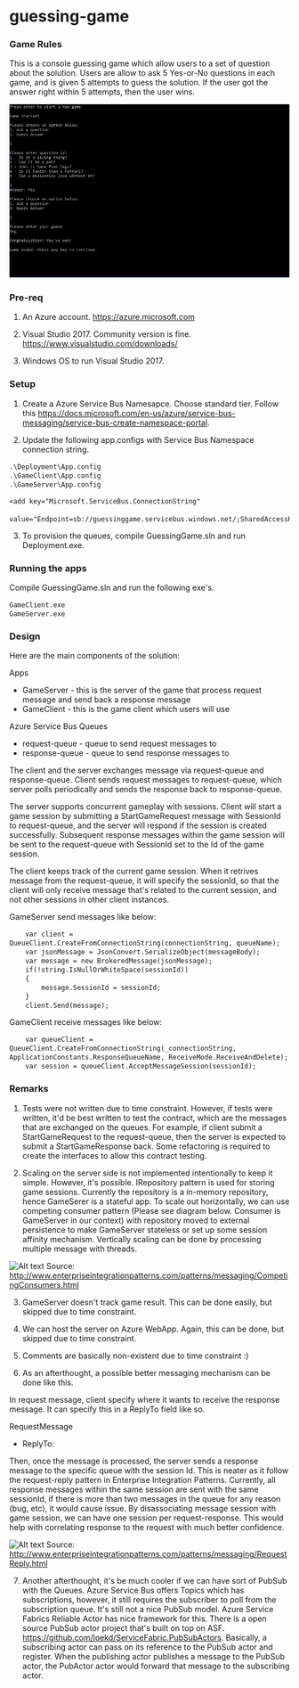 # guessing-game


### Game Rules

This is a console guessing game which allow users to a set of question about the solution. Users are allow to ask 5 Yes-or-No questions in each game, and is given 5 attempts to guess the solution. If the user got the answer right within 5 attempts, then the user wins.

![Alt text](/GameScreenshot.jpg?raw=true "Optional Title")


### Pre-req

1. An Azure account.
https://azure.microsoft.com

2. Visual Studio 2017. Community version is fine.
https://www.visualstudio.com/downloads/

3. Windows OS to run Visual Studio 2017.


### Setup

1. Create a Azure Service Bus Namesapce. Choose standard tier.
Follow this https://docs.microsoft.com/en-us/azure/service-bus-messaging/service-bus-create-namespace-portal.

2. Update the following app.configs with Service Bus Namespace connection string.

```
.\Deployment\App.config
.\GameClient\App.config
.\GameServer\App.config
```

```
<add key="Microsoft.ServiceBus.ConnectionString"
  value="Endpoint=sb://guessinggame.servicebus.windows.net/;SharedAccessKeyName=RootManageSharedAccessKey;SharedAccessKey=h41Tu/CTd95bSXYym/EYoNNa0OGNBlbYTzdkpnFzFGw="/>
```

3. To provision the queues, compile GuessingGame.sln and run Deployment.exe.


### Running the apps

Compile GuessingGame.sln and run the following exe's.

```
GameClient.exe
GameServer.exe
```

### Design

Here are the main components of the solution:

Apps
* GameServer - this is the server of the game that process request message and send back a response message
* GameClient - this is the game client which users will use

Azure Service Bus Queues
* request-queue - queue to send request messages to
* response-queue - queue to send response messages to

The client and the server exchanges message via request-queue and response-queue. Client sends request messages to request-queue, which server polls periodically and sends the response back to response-queue.

The server supports concurrent gameplay with sessions. Client will start a game session by submitting a StartGameRequest message with SessionId to request-queue, and the server will respond if the session is created successfully. Subsequent response messages within the game session will be sent to the request-queue with SessionId set to the Id of the game session.

The client keeps track of the current game session. When it retrives message from the request-queue, it will specify the sessionId, so that the client will only receive message that's related to the current session, and not other sessions in other client instances.

GameServer send messages like below:
```
    var client = QueueClient.CreateFromConnectionString(connectionString, queueName);
    var jsonMessage = JsonConvert.SerializeObject(messageBody);
    var message = new BrokeredMessage(jsonMessage);
    if(!string.IsNullOrWhiteSpace(sessionId))
    {
        message.SessionId = sessionId;
    }
    client.Send(message);
```

GameClient receive messages like below:
```
    var queueClient = QueueClient.CreateFromConnectionString(_connectionString, ApplicationConstants.ResponseQueueName, ReceiveMode.ReceiveAndDelete);
    var session = queueClient.AcceptMessageSession(sessionId);
```


### Remarks

1. Tests were not written due to time constraint. However, if tests were written, it'd be best written to test the contract, which are the messages that are exchanged on the queues. For example, if client submit a StartGameRequest to the request-queue, then the server is expected to submit a StartGameResponse back. Some refactoring is required to create the interfaces to allow this contract testing.

2. Scaling on the server side is not implemented intentionally to keep it simple. However, it's possible. IRepository pattern is used for storing game sessions. Currently the repository is a in-memory repository, hence GameSerer is a stateful app. To scale out horizontally, we can use competing consumer pattern (Please see diagram below. Consumer is GameServer in our context) with repository moved to external persistence to make GameServer stateless or set up some session affinity mechanism. Vertically scaling can be done by processing multiple message with threads.

![Alt text](http://www.enterpriseintegrationpatterns.com/img/CompetingConsumers.gif?raw=true "Optional Title")
Source: http://www.enterpriseintegrationpatterns.com/patterns/messaging/CompetingConsumers.html


3. GameServer doesn't track game result. This can be done easily, but skipped due to time constraint.

4. We can host the server on Azure WebApp. Again, this can be done, but skipped due to time constraint.

5. Comments are basically non-existent due to time constraint :)

6. As an afterthought, a possible better messaging mechanism can be done like this.

In request message, client specify where it wants to receive the response message. It can specify this in a ReplyTo field like so.

RequestMessage
- ReplyTo: <queue-name> <sessionId>

Then, once the message is processed, the server sends a response message to the specific queue with the session Id. This is neater as it follow the request-reply pattern in Enterprise Integration Patterns. Currently, all response messages within the same session are sent with the same sessionId, if there is more than two messages in the queue for any reason (bug, etc), it would cause issue. By disassociating message session with game session, we can have one session per request-response. This would help with correlating response to the request with much better confidence.

![Alt text](http://www.enterpriseintegrationpatterns.com/img/RequestReply.gif?raw=true "Optional Title")
Source: http://www.enterpriseintegrationpatterns.com/patterns/messaging/RequestReply.html


7. Another afterthought, it's be much cooler if we can have sort of PubSub with the Queues. Azure Service Bus offers Topics which has subscriptions, however, it still requires the subscriber to poll from the subscription queue. It's still not a nice PubSub model. Azure Service Fabrics Reliable Actor has nice framework for this. There is a open source PubSub actor project that's built on top on ASF. https://github.com/loekd/ServiceFabric.PubSubActors. Basically, a subscribing actor can pass on its reference to the PubSub actor and register. When the publishing actor publishes a message to the PubSub actor, the PubActor actor would forward that message to the subscribing actor.


